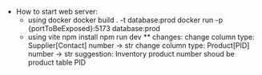 * How to start web server:
    - using docker
        docker build . -t database:prod
        docker run -p {portToBeExposed}:5173 database:prod
    - using vite
        npm install
        npm run dev
** changes:
    change column type: Supplier[Contact] number -> str
    change column type: Product[PID] number -> str
    suggestion: Inventory product number shoud be product table PID

